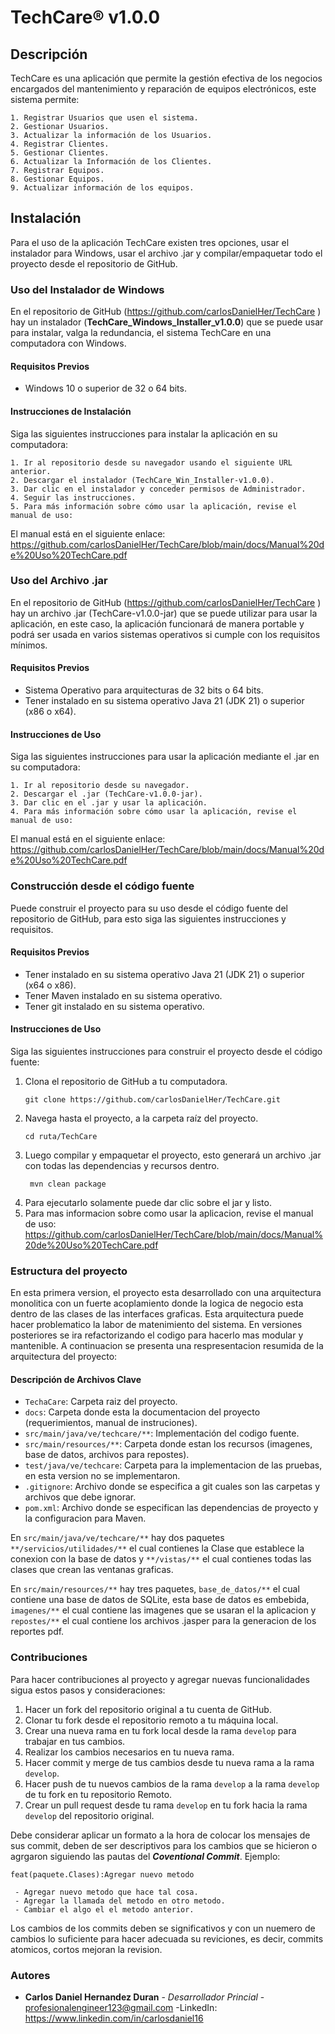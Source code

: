 # TechCare® v1.0.0

## Descripción
 TechCare es una aplicación que permite la gestión efectiva de los negocios encargados del mantenimiento
 y reparación de equipos electrónicos, este sistema permite:

    1. Registrar Usuarios que usen el sistema.
    2. Gestionar Usuarios.
    3. Actualizar la información de los Usuarios.
    4. Registrar Clientes.
    5. Gestionar Clientes.
    6. Actualizar la Información de los Clientes.
    7. Registrar Equipos.
    8. Gestionar Equipos.
    9. Actualizar información de los equipos.

## Instalación
 Para el uso de la aplicación TechCare existen tres opciones, usar el instalador para Windows, usar el 
 archivo .jar y compilar/empaquetar todo el proyecto desde el repositorio de GitHub.

### Uso del Instalador de Windows
 En el repositorio de GitHub (https://github.com/carlosDanielHer/TechCare ) hay un instalador (**TechCare_Windows_Installer_v1.0.0**) que se puede usar para instalar,
 valga la redundancia, el sistema TechCare en una computadora con Windows.

#### Requisitos Previos
- Windows 10 o superior de 32 o 64 bits.

#### Instrucciones de Instalación
 Siga las siguientes instrucciones para instalar la aplicación en su computadora:

    1. Ir al repositorio desde su navegador usando el siguiente URL anterior.
    2. Descargar el instalador (TechCare_Win_Installer-v1.0.0).
    3. Dar clic en el instalador y conceder permisos de Administrador.
    4. Seguir las instrucciones.
    5. Para más información sobre cómo usar la aplicación, revise el manual de uso:

 El manual está en el siguiente enlace: https://github.com/carlosDanielHer/TechCare/blob/main/docs/Manual%20de%20Uso%20TechCare.pdf

### Uso del Archivo .jar
 En el repositorio de GitHub (https://github.com/carlosDanielHer/TechCare ) hay un archivo .jar (TechCare-v1.0.0-jar) que se puede utilizar para 
 usar la aplicación, en este caso, la aplicación funcionará de manera portable y podrá ser usada en varios sistemas
 operativos si cumple con los requisitos mínimos.

#### Requisitos Previos

- Sistema Operativo para arquitecturas de 32 bits o 64 bits.
- Tener instalado en su sistema operativo Java 21 (JDK 21) o superior (x86 o x64).

#### Instrucciones de Uso
 Siga las siguientes instrucciones para usar la aplicación mediante el .jar en su computadora:

    1. Ir al repositorio desde su navegador.
    2. Descargar el .jar (TechCare-v1.0.0-jar).
    3. Dar clic en el .jar y usar la aplicación.
    4. Para más información sobre cómo usar la aplicación, revise el manual de uso:
       
 El manual está en el siguiente enlace: https://github.com/carlosDanielHer/TechCare/blob/main/docs/Manual%20de%20Uso%20TechCare.pdf

### Construcción desde el código fuente
 Puede construir el proyecto para su uso desde el código fuente del repositorio de GitHub, para esto siga las 
 siguientes instrucciones y requisitos.

#### Requisitos Previos

- Tener instalado en su sistema operativo Java 21 (JDK 21) o superior (x64 o x86).
- Tener Maven instalado en su sistema operativo.
- Tener git instalado en su sistema operativo.

#### Instrucciones de Uso
 Siga las siguientes instrucciones para construir el proyecto desde el código fuente:

  1. Clona el repositorio de GitHub a tu computadora.
     ```
     git clone https://github.com/carlosDanielHer/TechCare.git
     ```
  2. Navega hasta el proyecto, a la carpeta raíz del proyecto.
     ```
     cd ruta/TechCare
     ```
  3. Luego compilar y empaquetar el proyecto, esto generará un archivo .jar con todas las dependencias y recursos
     dentro.
     ```  
      mvn clean package
     ```
4. Para ejecutarlo solamente puede dar clic sobre el jar y listo.
5. Para mas informacion sobre como usar la aplicacion, revise el manual de uso: 
   https://github.com/carlosDanielHer/TechCare/blob/main/docs/Manual%20de%20Uso%20TechCare.pdf

### Estructura del proyecto
En esta primera version, el proyecto esta desarrollado con una arquitectura monolitica con un fuerte acoplamiento
donde la logica de negocio esta dentro de las clases de las interfaces graficas. Esta arquitectura puede hacer 
problematico la labor de matenimiento del sistema. En versiones posteriores se ira refactorizando el codigo para 
hacerlo mas modular y mantenible. A continuacion se presenta una respresentacion resumida de la arquitectura del
proyecto:

#### Descripción de Archivos Clave
- `TechaCare`: Carpeta raiz del proyecto.
- `docs`: Carpeta donde esta la documentacion del proyecto (requerimientos, manual de instruciones).
- `src/main/java/ve/techcare/**`: Implementación del codigo fuente.
- `src/main/resources/**`: Carpeta donde estan los recursos (imagenes, base de datos, archivos para repostes).
- `test/java/ve/techcare`: Carpeta para la implementacion de las pruebas, en esta version no se implementaron.
-  `.gitignore`: Archivo donde se especifica a git cuales son las carpetas y archivos que debe ignorar.
-  `pom.xml`: Archivo donde se especifican las dependencias de proyecto y la configuracion para Maven.

En `src/main/java/ve/techcare/**` hay dos paquetes `**/servicios/utilidades/**` el cual contienes la Clase que establece
la conexion con la base de datos y `**/vistas/**` el cual contienes todas las clases que crean las ventanas graficas.

En `src/main/resources/**` hay tres paquetes, `base_de_datos/**` el cual contiene una base de datos de SQLite, esta
base de datos es embebida, `imagenes/**` el cual contiene las imagenes que se usaran el la aplicacion y 
`repostes/**` el cual contiene los archivos .jasper para la generacion de los reportes pdf.

### Contribuciones

Para hacer contribuciones al proyecto y agregar nuevas funcionalidades sigua estos pasos y consideraciones:

1. Hacer un fork del repositorio original a tu cuenta de GitHub.
2. Clonar tu fork desde el repositorio remoto a tu máquina local.
3. Crear una nueva rama en tu fork local desde la rama `develop` para trabajar en tus cambios.
4. Realizar los cambios necesarios en tu nueva rama.
5. Hacer commit y merge de tus cambios desde tu nueva rama a la rama `develop`.
6. Hacer push de tu nuevos cambios de la rama `develop` a la rama `develop` de tu fork en tu repositorio Remoto.
6. Crear un pull request desde tu rama `develop` en tu fork hacia la rama `develop` del repositorio original. 

Debe considerar aplicar un formato a la hora de colocar los mensajes de sus commit, deben de ser descriptivos para
los cambios que se hicieron o agrgaron siguiendo las pautas del ***Coventional Commit***. Ejemplo:

 ```
 feat(paquete.Clases):Agregar nuevo metodo

  - Agregar nuevo metodo que hace tal cosa.
  - Agregar la llamada del metodo en otro metodo.
  - Cambiar el algo el el metodo anterior.
 ```

Los cambios de los commits deben se significativos y con un nuemero de cambios  lo suficiente para hacer adecuada 
su reviciones, es decir, commits atomicos, cortos mejoran la revision.

### Autores

- **Carlos Daniel Hernandez Duran** - *Desarrollador Princial* - profesionalengineer123@gmail.com
  -LinkedIn: https://www.linkedin.com/in/carlosdaniel16
